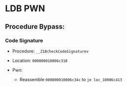 # LDB PWN



## Procedure Bypass:

### Code Signature 

* Procedure: `__Z18checkCodeSignaturev`
* Location: `000000010006c310`

* Pwn:
  * Reassemble `000000010006c34c` to `je loc_10006c413`

